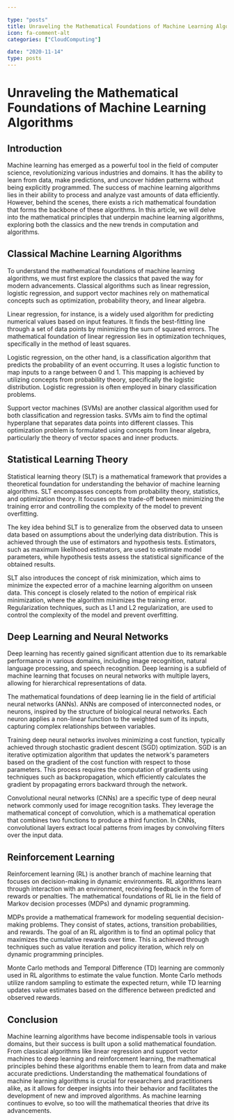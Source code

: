 ```yaml
---

type: "posts"
title: Unraveling the Mathematical Foundations of Machine Learning Algorithms
icon: fa-comment-alt
categories: ["CloudComputing"]

date: "2020-11-14"
type: posts
---
```





# Unraveling the Mathematical Foundations of Machine Learning Algorithms

## Introduction

Machine learning has emerged as a powerful tool in the field of computer science, revolutionizing various industries and domains. It has the ability to learn from data, make predictions, and uncover hidden patterns without being explicitly programmed. The success of machine learning algorithms lies in their ability to process and analyze vast amounts of data efficiently. However, behind the scenes, there exists a rich mathematical foundation that forms the backbone of these algorithms. In this article, we will delve into the mathematical principles that underpin machine learning algorithms, exploring both the classics and the new trends in computation and algorithms.

## Classical Machine Learning Algorithms

To understand the mathematical foundations of machine learning algorithms, we must first explore the classics that paved the way for modern advancements. Classical algorithms such as linear regression, logistic regression, and support vector machines rely on mathematical concepts such as optimization, probability theory, and linear algebra.

Linear regression, for instance, is a widely used algorithm for predicting numerical values based on input features. It finds the best-fitting line through a set of data points by minimizing the sum of squared errors. The mathematical foundation of linear regression lies in optimization techniques, specifically in the method of least squares.

Logistic regression, on the other hand, is a classification algorithm that predicts the probability of an event occurring. It uses a logistic function to map inputs to a range between 0 and 1. This mapping is achieved by utilizing concepts from probability theory, specifically the logistic distribution. Logistic regression is often employed in binary classification problems.

Support vector machines (SVMs) are another classical algorithm used for both classification and regression tasks. SVMs aim to find the optimal hyperplane that separates data points into different classes. This optimization problem is formulated using concepts from linear algebra, particularly the theory of vector spaces and inner products.

## Statistical Learning Theory

Statistical learning theory (SLT) is a mathematical framework that provides a theoretical foundation for understanding the behavior of machine learning algorithms. SLT encompasses concepts from probability theory, statistics, and optimization theory. It focuses on the trade-off between minimizing the training error and controlling the complexity of the model to prevent overfitting.

The key idea behind SLT is to generalize from the observed data to unseen data based on assumptions about the underlying data distribution. This is achieved through the use of estimators and hypothesis tests. Estimators, such as maximum likelihood estimators, are used to estimate model parameters, while hypothesis tests assess the statistical significance of the obtained results.

SLT also introduces the concept of risk minimization, which aims to minimize the expected error of a machine learning algorithm on unseen data. This concept is closely related to the notion of empirical risk minimization, where the algorithm minimizes the training error. Regularization techniques, such as L1 and L2 regularization, are used to control the complexity of the model and prevent overfitting.

## Deep Learning and Neural Networks

Deep learning has recently gained significant attention due to its remarkable performance in various domains, including image recognition, natural language processing, and speech recognition. Deep learning is a subfield of machine learning that focuses on neural networks with multiple layers, allowing for hierarchical representations of data.

The mathematical foundations of deep learning lie in the field of artificial neural networks (ANNs). ANNs are composed of interconnected nodes, or neurons, inspired by the structure of biological neural networks. Each neuron applies a non-linear function to the weighted sum of its inputs, capturing complex relationships between variables.

Training deep neural networks involves minimizing a cost function, typically achieved through stochastic gradient descent (SGD) optimization. SGD is an iterative optimization algorithm that updates the network's parameters based on the gradient of the cost function with respect to those parameters. This process requires the computation of gradients using techniques such as backpropagation, which efficiently calculates the gradient by propagating errors backward through the network.

Convolutional neural networks (CNNs) are a specific type of deep neural network commonly used for image recognition tasks. They leverage the mathematical concept of convolution, which is a mathematical operation that combines two functions to produce a third function. In CNNs, convolutional layers extract local patterns from images by convolving filters over the input data.

## Reinforcement Learning

Reinforcement learning (RL) is another branch of machine learning that focuses on decision-making in dynamic environments. RL algorithms learn through interaction with an environment, receiving feedback in the form of rewards or penalties. The mathematical foundations of RL lie in the field of Markov decision processes (MDPs) and dynamic programming.

MDPs provide a mathematical framework for modeling sequential decision-making problems. They consist of states, actions, transition probabilities, and rewards. The goal of an RL algorithm is to find an optimal policy that maximizes the cumulative rewards over time. This is achieved through techniques such as value iteration and policy iteration, which rely on dynamic programming principles.

Monte Carlo methods and Temporal Difference (TD) learning are commonly used in RL algorithms to estimate the value function. Monte Carlo methods utilize random sampling to estimate the expected return, while TD learning updates value estimates based on the difference between predicted and observed rewards.

## Conclusion

Machine learning algorithms have become indispensable tools in various domains, but their success is built upon a solid mathematical foundation. From classical algorithms like linear regression and support vector machines to deep learning and reinforcement learning, the mathematical principles behind these algorithms enable them to learn from data and make accurate predictions. Understanding the mathematical foundations of machine learning algorithms is crucial for researchers and practitioners alike, as it allows for deeper insights into their behavior and facilitates the development of new and improved algorithms. As machine learning continues to evolve, so too will the mathematical theories that drive its advancements.